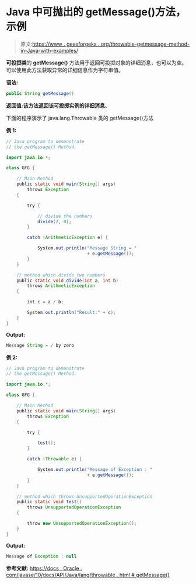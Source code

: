 # Java 中可抛出的 getMessage()方法，示例

> 原文:[https://www . geesforgeks . org/throwable-getmessage-method-in-Java-with-examples/](https://www.geeksforgeeks.org/throwable-getmessage-method-in-java-with-examples/)

**可投掷类**的 **getMessage()** 方法用于返回可投掷对象的详细消息，也可以为空。可以使用此方法获取异常的详细信息作为字符串值。

**语法:**

```java
public String getMessage()
```

**返回值:**该方法返回该可投掷实例的详细**消息**。

下面的程序演示了 java.lang.Throwable 类的 getMessage()方法

**例 1:**

```java
// Java program to demonstrate
// the getMessage() Method.

import java.io.*;

class GFG {

    // Main Method
    public static void main(String[] args)
        throws Exception
    {

        try {

            // divide the numbers
            divide(2, 0);
        }

        catch (ArithmeticException e) {

            System.out.println("Message String = "
                               + e.getMessage());
        }
    }

    // method which divide two numbers
    public static void divide(int a, int b)
        throws ArithmeticException
    {

        int c = a / b;

        System.out.println("Result:" + c);
    }
}
```

**Output:**

```java
Message String = / by zero

```

**例 2:**

```java
// Java program to demonstrate
// the getMessage() Method.

import java.io.*;

class GFG {

    // Main Method
    public static void main(String[] args)
        throws Exception
    {

        try {

            test();
        }

        catch (Throwable e) {

            System.out.println("Message of Exception : "
                               + e.getMessage());
        }
    }

    // method which throws UnsupportedOperationException
    public static void test()
        throws UnsupportedOperationException
    {

        throw new UnsupportedOperationException();
    }
}
```

**Output:**

```java
Message of Exception : null

```

**参考文献:**
[https://docs . Oracle . com/javase/10/docs/API/Java/lang/throwable . html # getMessage()](https://docs.oracle.com/javase/10/docs/api/java/lang/Throwable.html#getMessage())